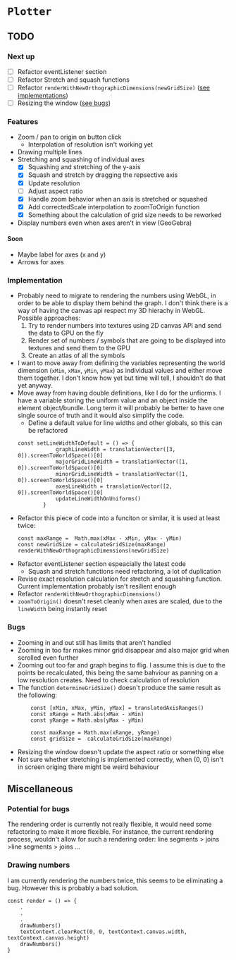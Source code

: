 # `Plotter`
## TODO 
### Next up
- [ ] Refactor eventListener section
- [ ] Refactor Stretch and squash functions
- [ ] Refactor `renderWithNewOrthographicDimensions(newGridSize)` ([see implementations](#implementation))
- [ ] Resizing the window ([see bugs](#bugs))
### Features
- Zoom / pan to origin on button click
    - Interpolation of resolution isn't working yet
- Drawing multiple lines
- Stretching and squashing of individual axes
    - [x] Squashing and stretching of the y-axis
    - [x] Squash and stretch by dragging the repsective axis
    - [x] Update resolution
    - [ ] Adjust aspect ratio
    - [x] Handle zoom behavior when an axis is stretched or squashed
    - [x] Add correctedScale interpolation to zoomToOrigin function
    - [x] Something about the calculation of grid size needs to be reworked
- Display numbers even when axes aren't in view (GeoGebra)
#### Soon
- Maybe label for axes (x and y)
- Arrows for axes



### Implementation 
- Probably need to migrate to rendering the numbers using WebGL, in order to be able to display them behind the graph. I don't think there is a way of having the canvas api respect my 3D hierachy in WebGL.
Possible approaches:
    1. Try to render numbers into textures using 2D canvas API and send the data to GPU on the fly
    2. Render set of numbers / symbols that are going to be displayed into textures and send them to the GPU 
    3. Create an atlas of all the symbols
- I want to move away from defining the variables representing the world dimension (`xMin`, `xMax`, `yMin`, `yMax`) as individual values and either move them together. I don't know how yet but time will tell, I shouldn't do that yet anyway.
- Move away from having double definitions, like I do for the unfiorms. I have a variable storing the uniform value and an object inside the element object/bundle. Long term it will probably be better to have one single source of truth and it would also simplify the code. 
    - Define a default value for line widths and other globals, so this can be refactored
    ```JS
    const setLineWidthToDefault = () => {
                graphLineWidth = translationVector([3, 0]).screenToWorldSpace()[0]
                majorGridLineWidth = translationVector([1, 0]).screenToWorldSpace()[0]
                minorGridLineWidth = translationVector([1, 0]).screenToWorldSpace()[0]
                axesLineWidth = translationVector([2, 0]).screenToWorldSpace()[0]
                updateLineWidthOnUniforms()
            }
    ```
- Refactor this piece of code into a funciton or similar, it is used at least twice: 
    ```JS
    const maxRange =  Math.max(xMax - xMin, yMax - yMin)
    const newGridSize = calculateGridSize(maxRange)
    renderWithNewOrthographicDimensions(newGridSize)
    ```
- Refactor eventListener section espeacially the latest code
    - Squash and stretch functions need refactoring, a lot of duplication
- Revise exact resolution calculation for stretch and squashing function. Current implementation probably isn't resilient enough
- Refactor `renderWithNewOrthographicDimensions()`
- `zoomToOrigin()` doesn't reset cleanly when axes are scaled, due to the `lineWidth` being instantly reset

### Bugs
- Zooming in and out still has limits that aren't handled
- Zooming in too far makes minor grid disappear and also major grid when scrolled even further
- Zooming out too far and graph begins to flig. I assume this is due to the points be recalculated, this being the same bahviour as panning on a low resolution creates. Need to check calculation of resolution 
- The function `determineGridSize()` doesn't produce the same result as the following:
    ```JS
        const [xMin, xMax, yMin, yMax] = translatedAxisRanges()
        const xRange = Math.abs(xMax - xMin)
        const yRange = Math.abs(yMax - yMin)

        const maxRange = Math.max(xRange, yRange)
        const gridSize =  calculateGridSize(maxRange)
    ```
- Resizing the window doesn't update the aspect ratio or something else
- Not sure whether stretching is implemented correctly, when (0, 0) isn't in screen origing there might be weird behaviour 

## Miscellaneous 
### Potential for bugs
The rendering order is currently not really flexible, it would need some refactoring to make it more flexible. For instance, the current rendering process, wouldn't allow for such a rendering order: line segments > joins >line segments > joins ...

### Drawing numbers
I am currently rendering the numbers twice, this seems to be eliminating a bug. However this is probably a bad solution.
```JS
const render = () => {
    .
    .
    .
    drawNumbers()
    textContext.clearRect(0, 0, textContext.canvas.width, textContext.canvas.height)
    drawNumbers()
}
```
